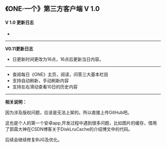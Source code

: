 **《ONE·一个》第三方客户端 V 1.0**
------------------
#### V 1.0 更新日志
- 
---

**V0.11更新日志**

 - 日更新时间更改为16点，16点后更新当日内容。

----------


 - 查阅每日《ONE》主页，阅读，问答三大基本栏目
 - 支持自动刷新，手动刷新内容
 - 支持左右滑动查看10日的历史内容


----------


**相关说明：**

因为涉及版权问题，应该是无法上架的。所以直接上传GitHub吧。

这也是个人的第一个安卓app,开发过程中遇到很多问题，比如图片的缓存，借用了郭霖大神在CSDN博客关于DiskLruCache的介绍博文中的代码。

后续会继续修复BUG及优化。
